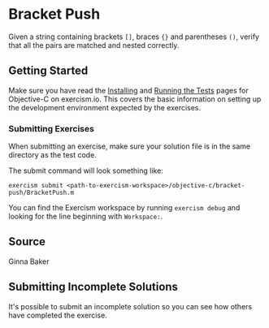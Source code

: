 # Bracket Push

Given a string containing brackets `[]`, braces `{}` and parentheses `()`,
verify that all the pairs are matched and nested correctly.

## Getting Started

Make sure you have read the [Installing](https://exercism.io/tracks/objective-c/installation) and
[Running the Tests](https://exercism.io/tracks/objective-c/tests) pages for Objective-C on exercism.io.
This covers the basic information on setting up the development
environment expected by the exercises.

### Submitting Exercises

When submitting an exercise, make sure your solution file is in the same directory as the test code.

The submit command will look something like:

```shell
exercism submit <path-to-exercism-workspace>/objective-c/bracket-push/BracketPush.m
```

You can find the Exercism workspace by running `exercism debug` and looking for the line beginning
with `Workspace:`.

## Source

Ginna Baker

## Submitting Incomplete Solutions
It's possible to submit an incomplete solution so you can see how others have completed the exercise.

